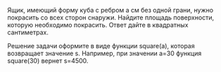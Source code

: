 Ящик, имеющий форму куба с ребром a см без одной грани, нужно покрасить со
всех сторон снаружи. Найдите площадь поверхности, которую необходимо покрасить.
Ответ дайте в квадратных сантиметрах.

Решение задачи оформите в виде функции square(a), которая возвращает
значение s. Например, при значении a=30 функция square(30) вернет s=4500.

